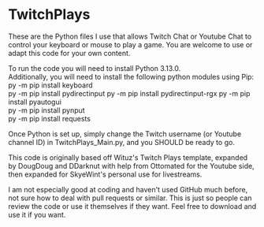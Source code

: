 # TwitchPlays
These are the Python files I use that allows Twitch Chat or Youtube Chat to control your keyboard or mouse to play a game. You are welcome to use or adapt this code for your own content.

To run the code you will need to install Python 3.13.0.  
Additionally, you will need to install the following python modules using Pip:  
py -m pip install keyboard  
py -m pip install pydirectinput
py -m pip install pydirectinput-rgx
py -m pip install pyautogui  
py -m pip install pynput  
py -m pip install requests  

Once Python is set up, simply change the Twitch username (or Youtube channel ID) in TwitchPlays_Main.py, and you SHOULD be ready to go.

This code is originally based off Wituz's Twitch Plays template, expanded by DougDoug and DDarknut with help from Ottomated for the Youtube side, then expanded for SkyeWint's personal use for livestreams.

I am not especially good at coding and haven't used GitHub much before, not sure how to deal with pull requests or similar. This is just so people can review the code or use it themselves if they want. Feel free to download and use it if you want.
